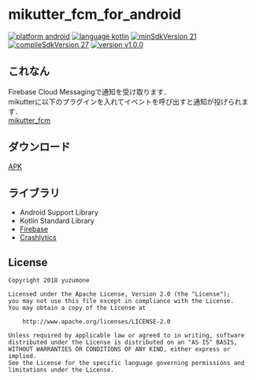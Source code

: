 # mikutter_fcm_for_android
[![platform android](https://img.shields.io/badge/platform-android-green.svg)](#)
[![language kotlin](https://img.shields.io/badge/language-kotlin-green.svg)](#)
[![minSdkVersion 21](https://img.shields.io/badge/minSdkVersion-21-red.svg)](#)
[![compileSdkVersion 27](https://img.shields.io/badge/compileSdkVersion-27-yellow.svg)](#)
[![version v1.0.0](https://img.shields.io/badge/version-v1.0.0-blue.svg)](#)

## これなん
Firebase Cloud Messagingで通知を受け取ります．  
mikutterに以下のプラグインを入れてイベントを呼び出すと通知が投げられます．  
[mikutter_fcm](https://github.com/yuzumone/mikutter_fcm)

## ダウンロード
[APK](https://github.com/yuzumone/mikutter_fcm_for_android/releases/download/v1.0.0/app-release.apk)

## ライブラリ
- Android Support Library
- Kotlin Standard Library
- [Firebase](https://firebase.google.com/)
- [Crashlytics](http://try.crashlytics.com/)

## License
```
Copyright 2018 yuzumone

Licensed under the Apache License, Version 2.0 (the "License");
you may not use this file except in compliance with the License.
You may obtain a copy of the License at

    http://www.apache.org/licenses/LICENSE-2.0

Unless required by applicable law or agreed to in writing, software
distributed under the License is distributed on an "AS IS" BASIS,
WITHOUT WARRANTIES OR CONDITIONS OF ANY KIND, either express or implied.
See the License for the specific language governing permissions and
limitations under the License.
```
